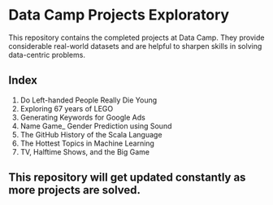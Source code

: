 # Data Camp Projects Exploratory 

This repository contains the completed projects at Data Camp. They provide considerable real-world datasets and are helpful to sharpen skills in solving data-centric problems. 


## Index
1. Do Left-handed People Really Die Young
2. Exploring 67 years of LEGO
3. Generating Keywords for Google Ads
4. Name Game_ Gender Prediction using Sound
5. The GitHub History of the Scala Language
6. The Hottest Topics in Machine Learning
7. TV, Halftime Shows, and the Big Game

## This repository will get updated constantly as more projects are solved.
